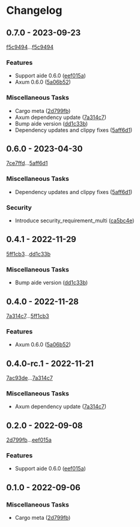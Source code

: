# Changelog

## 0.7.0 - 2023-09-23

[f5c9494](f5c94941f74c8cfcd21981fba5aed4e53cd9e8bd)...[f5c9494](f5c94941f74c8cfcd21981fba5aed4e53cd9e8bd)

### Features

- Support aide 0.6.0 ([eef015a](eef015aedd398a98d03589527a13837b2c33a6aa))
- Axum 0.6.0 ([5a06b52](5a06b52b11626104c64f4a7ba6220a4e6a1d84ab))

### Miscellaneous Tasks

- Cargo meta ([2d799fb](2d799fbd926f30d588047ea1e24a9cccb3698496))
- Axum dependency update ([7a314c7](7a314c73284f088947b70a75454de9d0080aec79))
- Bump aide version ([dd1c33b](dd1c33b1a5825eeac4463a190c5b7d1737784ff2))
- Dependency updates and clippy fixes ([5aff6d1](5aff6d18e2b262d65c884bc3f45641e7622d5994))

## 0.6.0 - 2023-04-30

[7ce7ffd](7ce7ffd40d9c66fbf29db5e310b4795819ab8bae)...[5aff6d1](5aff6d18e2b262d65c884bc3f45641e7622d5994)

### Miscellaneous Tasks

- Dependency updates and clippy fixes ([5aff6d1](5aff6d18e2b262d65c884bc3f45641e7622d5994))

### Security

- Introduce security_requirement_multi ([ca5bc4e](ca5bc4e8dd05aed2facb274b7a2f11d48c02ad59))

## 0.4.1 - 2022-11-29

[5ff1cb3](5ff1cb36d1457cb2b26492b2b2cf6548cd23d93c)...[dd1c33b](dd1c33b1a5825eeac4463a190c5b7d1737784ff2)

### Miscellaneous Tasks

- Bump aide version ([dd1c33b](dd1c33b1a5825eeac4463a190c5b7d1737784ff2))

## 0.4.0 - 2022-11-28

[7a314c7](7a314c73284f088947b70a75454de9d0080aec79)...[5ff1cb3](5ff1cb36d1457cb2b26492b2b2cf6548cd23d93c)

### Features

- Axum 0.6.0 ([5a06b52](5a06b52b11626104c64f4a7ba6220a4e6a1d84ab))

## 0.4.0-rc.1 - 2022-11-21

[7ac93de](7ac93def5f638a204c04993d376cb3082cede136)...[7a314c7](7a314c73284f088947b70a75454de9d0080aec79)

### Miscellaneous Tasks

- Axum dependency update ([7a314c7](7a314c73284f088947b70a75454de9d0080aec79))

## 0.2.0 - 2022-09-08

[2d799fb](2d799fbd926f30d588047ea1e24a9cccb3698496)...[eef015a](eef015aedd398a98d03589527a13837b2c33a6aa)

### Features

- Support aide 0.6.0 ([eef015a](eef015aedd398a98d03589527a13837b2c33a6aa))

## 0.1.0 - 2022-09-06

### Miscellaneous Tasks

- Cargo meta ([2d799fb](2d799fbd926f30d588047ea1e24a9cccb3698496))

<!-- generated by git-cliff -->
